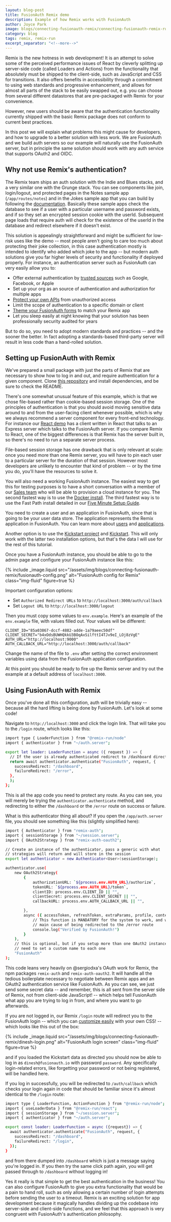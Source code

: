 ```yaml
---
layout: blog-post
title: FusionAuth Remix demo
description: Example of how Remix works with FusionAuth
author: Joyce Park
image: blogs/connecting-fusionauth-remix/connecting-fusionauth-remix-runapp.png
category: blog
tags: remix, remix-run
excerpt_separator: "<!--more-->"
---
```


Remix is the new hotness in web development! It is an attempt to solve some of the perceived performance issues of React by cleverly splitting up server-side code (called Loaders and Actions) from the functionality that absolutely must be shipped to the client-side, such as JavaScript and CSS for transitions. It also offers benefits in accessibility through a commitment to using web standards and progressive enhancement, and allows for almost all parts of the stack to be easily swapped out, e.g. you can choose from several different datastores that are pre-packaged with Remix for your convenience.

However, new users should be aware that the authentication functionality currently shipped with the basic Remix package does not conform to current best practices.

<!--more-->

In this post we will explain what problems this might cause for developers, and how to upgrade to a better solution with less work. We are FusionAuth and we build auth servers so our example will naturally use the FusionAuth server, but in principle the same solution should work with any auth service that supports OAuth2 and OIDC.

## Why not use Remix's authentication?

The Remix team ships an auth solution with the Indie and Blues stacks, and a very similar one with the Grunge stack. You can see components like join, login/logout, and protected pages in the Notes sample app (`/app/routes/notes`) and in the Jokes sample app that you can build by following the [documentation](https://remix.run/docs/en/v1/tutorials/jokes). Basically these sample apps check the database to see if a user with a particular username and password exists, and if so they set an encrypted session cookie with the userId. Subsequent page loads that require auth will check for the existence of the userId in the database and redirect elsewhere if it doesn't exist.

This solution is appealingly straightforward and might be sufficient for low-risk uses like the demo -- most people aren't going to care too much about protecting their joke collection, in this case authentication mostly is intended to identify who added which joke to the app -- but modern auth solutions give you far higher levels of security and functionality if deployed properly. For instance, an authentication server such as FusionAuth can very easily allow you to:

* Offer external authentication by [trusted sources](/docs/v1/tech/identity-providers/) such as Google, Facebook, or Apple
* Set up your org as an source of authentication and authorization for multiple apps
* [Protect your own APIs](/docs/v1/tech/guides/api-authorization) from unauthorized access
* Limit the scope of authentication to a specific domain or client
* [Theme your FusionAuth forms](/docs/v1/tech/themes/) to match your Remix app 
* Let you sleep easily at night knowing that your solution has been professionally security audited for years

But to do so, you need to adopt modern standards and practices -- and the sooner the better. In fact adopting a standards-based third-party server will result in less code than a hand-rolled solution.

## Setting up FusionAuth with Remix

We've prepared a small package with just the parts of Remix that are necessary to show how to log in and out, and require authentication for a given component. Clone [this repository](https://github.com/FusionAuth/fusionauth-example-remix) and install dependencies, and be sure to check the README.

There's one somewhat unusual feature of this example, which is that we chose file-based rather than cookie-based session storage. One of the principles of authentication is that you should avoid moving sensitive data around to and from the user-facing client whenever possible, which is why we always recommend a server component for every front-end technology. For instance our [React demo](https://github.com/FusionAuth/fusionauth-example-react-2.0) has a client written in React that talks to an Express server which talks to the FusionAuth server. If you compare Remix to React, one of the biggest differences is that Remix has the server built in, so there's no need to run a separate server process.

File-based session storage has one drawback that is only relevant at scale: once you need more than one Remix server, you will have to pin each user to a particular server for the duration of that session. However most developers are unlikely to encounter that kind of problem -- or by the time you do, you'll have the resources to solve it.

You will also need a working FusionAuth instance. The easiest way to get this for testing purposes is to have a short conversation with a member of our [Sales team](/contact) who will be able to provision a cloud instance for you. The second fastest way is to use the [Docker install](/docs/v1/tech/installation-guide/docker). The third fastest way is to use the Fast Path install detailed in our [Five Minute Setup Guide](/docs/v1/tech/5-minute-setup-guide). 

You need to create a user and an application in FusionAuth, since that is going to be your user data store. The application represents the Remix application in FusionAuth. You can learn more about [users](/docs/v1/tech/core-concepts/users) and [applications](/docs/v1/tech/core-concepts/applications).

Another option is to use the [Kickstart project](https://github.com/FusionAuth/fusionauth-example-kickstart/tree/master/fusionauth) and [Kickstart](https://fusionauth.io/docs/v1/tech/installation-guide/kickstart). This will only work with the latter two installation options, but that's the data I will use for the rest of this tutorial.

Once you have a FusionAuth instance, you should be able to go to the admin page and configure your FusionAuth instance like this:

{% include _image.liquid src="/assets/img/blogs/connecting-fusionauth-remix/fusionauth-config.png" alt="FusionAuth config for Remix" class="img-fluid" figure=true %}

Important configuration options:

* Set `Authorized Redirect URLs` to `http://localhost:3000/auth/callback`
* Set `Logout URL` to `http://localhost:3000/logout`

Then you must copy some values to `env.example`. Here's an example of the `env.example` file, with values filled out. Your values will be different:

```
CLIENT_ID="85a03867-dccf-4882-adde-1a79aeec50df"
CLIENT_SECRET="b4xOdsBUWHQkkU3BOqAxSilfttI4TJv9eI_LOj8zVgE"
AUTH_URL="http://localhost:9000"
AUTH_CALLBACK_URL="http://localhost:3000/auth/callback"
```

Change the name of the file to `.env` after setting the correct environment variables using data from the FusionAuth application configuration.

At this point you should be ready to fire up the Remix server and try out the example at a default address of `localhost:3000`.

## Using FusionAuth with Remix

Once you've done all this configuration, auth will be trivially easy -- because all the hard lifting is being done by FusionAuth. Let's look at some code!

Navigate to `http://localhost:3000` and click the login link. That will take you to the `/login` route, which looks like this:

```bash
import type { LoaderFunction } from "@remix-run/node"
import { authenticator } from "~/auth.server";

export let loader: LoaderFunction = async ({ request }) => {
  // If the user is already authenticated redirect to /dashboard directly
  return await authenticator.authenticate("FusionAuth", request, {
    successRedirect: "/dashboard",
    failureRedirect: "/error",
  },
  );
};
```

This is all the app code you need to protect any route. As you can see, you will merely be trying the `authenticator.authenticate` method, and redirecting to either the `/dashboard` or the `/error` route on success or failure.

What is this authenticator thing all about? If you open the `/app/auth.server` file, you should see something like this (slightly simplified here):

```bash
import { Authenticator } from "remix-auth";
import { sessionStorage } from "~/session.server";
import { OAuth2Strategy } from "remix-auth-oauth2";

// Create an instance of the authenticator, pass a generic with what
// strategies will return and will store in the session
export let authenticator = new Authenticator<User>(sessionStorage);

authenticator.use(
    new OAuth2Strategy(
        {
            authorizationURL: `${process.env.AUTH_URL}/authorize`,
            tokenURL: `${process.env.AUTH_URL}/token`,
            clientID: process.env.CLIENT_ID || "",
            clientSecret: process.env.CLIENT_SECRET || "",
            callbackURL: process.env.AUTH_CALLBACK_URL || "",

        },
        async ({ accessToken, refreshToken, extraParams, profile, context }) => {
            // This function is MANDATORY for the system to work, and would be the
            // main cause of being redirected to the /error route
            console.log("Verified by FusionAuth!")
        }
    ),
    // this is optional, but if you setup more than one OAuth2 instance you will
    // need to set a custom name to each one
    "FusionAuth"
);
```

This code leans very heavily on @sergiodxa's OAuth work for Remix, the npm packages `remix-auth` and `remix-auth-oauth2`. It will handle all the tedious boilerplate necessary to negotiate between Remix apps and an OAuth2 authentication service like FusionAuth. As you can see, we just send some secret data -- and remember, this is all sent from the server side of Remix, not from client-side JavaScript! -- which helps tell FusionAuth what app you are trying to log in from, and where you want to go afterwards.

If you are not logged in, our Remix `/login` route will redirect you to the FusionAuth login -- which you can [customize easily](/docs/v1/tech/themes/) with your own CSS! -- which looks like this out of the box:

{% include _image.liquid src="/assets/img/blogs/connecting-fusionauth-remix/dinesh-login.png" alt="FusionAuth login screen" class="img-fluid" figure=true %}

and if you loaded the Kickstart data as directed you should now be able to log in as `dinesh@fusionauth.io` with password `password`. Any specifically login-related errors, like forgetting your password or not being registered, will be handled here.

If you log in successfully, you will be redirected to `/auth/callback` which checks your login again in code that should be familiar since it's almost identical to the `/login` route:

```bash
import type { LoaderFunction, ActionFunction } from "@remix-run/node";
import { useLoaderData } from "@remix-run/react";
import { sessionStorage } from "~/session.server";
import { authenticator } from "~/auth.server";

export const loader: LoaderFunction = async ({request}) => {
  await authenticator.authenticate("FusionAuth", request, {
    successRedirect: "/dashboard",
    failureRedirect: "/login",
  });
}
```

and from there dumped into `/dashboard` which is just a message saying you're logged in. If you then try the same click path again, you will get passed through to `/dashboard` without logging in!

Yes it really is that simple to get the best authentication in the business! You can also configure FusionAuth to give you extra functionality that would be a pain to hand roll, such as only allowing a certain number of login attempts before sending the user to a timeout. Remix is an exciting solution for app development because it magically handles dividing up the codebase into server-side and client-side functions, and we feel that this approach is very congruent with FusionAuth's authentication philosophy.
